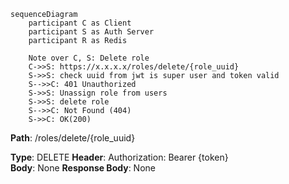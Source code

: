 ```mermaid
sequenceDiagram
    participant C as Client  
    participant S as Auth Server
    participant R as Redis

	Note over C, S: Delete role
	C->>S: https://x.x.x.x/roles/delete/{role_uuid}
	S->>S: check uuid from jwt is super user and token valid
	S-->>C: 401 Unauthorized
	S->>S: Unassign role from users
	S->>S: delete role
	S-->>C: Not Found (404)
	S->>C: OK(200)

```

**Path**: /roles/delete/{role_uuid}

**Type**: DELETE
**Header**: Authorization: Bearer {token}  
**Body**:  None
**Response Body**:  None